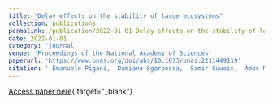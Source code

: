```yaml
---
title: "Delay effects on the stability of large ecosystems"
collection: publications
permalink: /publication/2022-01-01-Delay-effects-on-the-stability-of-large-ecosystems
date: 2022-01-01
category: 'journal'
venue: 'Proceedings of the National Academy of Sciences'
paperurl: 'https://www.pnas.org/doi/abs/10.1073/pnas.2211449119'
citation: ' Emanuele Pigani,  Damiano Sgarbossa,  Samir Suweis,  Amos Maritan,  Sandro Azaele, &quot;Delay effects on the stability of large ecosystems.&quot; Proceedings of the National Academy of Sciences, 2022.'
---
```

[Access paper here](https://www.pnas.org/doi/abs/10.1073/pnas.2211449119){:target="_blank"}
